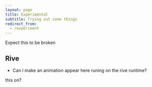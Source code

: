 ```yaml
---
layout: page
title: Experimental
subtitle: Trying out some things
redirect_from:
  - /experiment
---
```

Expect this to be broken

## Rive
* Can I make an animation appear here runing on the rive runtime?

<script src="https://unpkg.com/@rive-app/canvas@2.10.3"></script>

<canvas id="canvas" width="100" height="100"></canvas>

<script>
    const r = new rive.Rive({
        src: '../assets/rive/star_rating.riv',
        canvas: document.getElementById("canvas"),
        autoplay: true,
        stateMachines: "State Machine 1",
        onLoad: () => {
          r.resizeDrawingSurfaceToCanvas();
        },
    });
</script>

this on?
